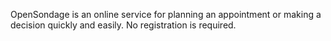 OpenSondage is an online service for planning an appointment or making a decision quickly and easily. No registration is required.